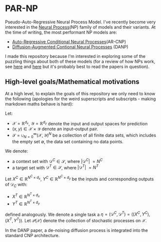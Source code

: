 # PAR-NP
Pseudo-Auto-Regressive Neural Process Model. I've recently become very interested in the [Neural Process](https://arxiv.org/abs/1807.01622)(NP) family of models and their variants. At the time of writing, the most performant NP models are:

- [Auto-Regressive Conditional Neural Processes](https://arxiv.org/abs/2303.14468)(AR-CNP)
- [Diffusion-Augmented Contional Neural Processes](https://arxiv.org/abs/2311.09848) (DANP)

I made this repository because I'm interested in exploring some of the puzzling things about both of these models (for a review of how NPs work, see [here](https://xyzml.medium.com/neural-processes-explained-2bd9b225412b) and [here](https://yanndubs.github.io/Neural-Process-Family/text/Intro.html) but it's probably best to read the papers in question). 



## High-level goals/Mathematical motivations
At a high level, to explain the goals of this repository we only need to know the following (apologies for the weird superscripts and subscripts - making markdown maths behave is hard):

Let:
- $\mathcal{X}=\mathbb{R}^{d_x}$,  $\mathcal{Y}=\mathbb{R}^{d_y}$ denote the input and output spaces for prediction
- $(x,y) \in \mathcal{X} \times \mathcal{Y}$ denote an input–output pair.
- $\mathcal{S}=\cup_{N=0}^{\infty}(\mathcal{X},\mathcal{Y})^{N}$ be a collection of all finite data sets, which includes the empty set ∅, the data set containing no data points.
  
We denote:
- a context set with $\mathcal{D}^{C} \in \mathcal{S}$, where $|\mathcal{D}^{C}|$ $= N^{C}$
- a target set with $\mathcal{D}^{T} \in \mathcal{S}$, where $|\mathcal{D}^{T}|$ $= N^{T}$

Let $X^{C} \in \mathbb{R}^{N^{C} \times d_x}$, $Y^{C} \in \mathbb{R}^{N^{C} \times d_y}$ be the inputs and corresponding outputs of $\mathcal{D}_{C}$ with:
- $X^{T} \in \mathbb{R}^{N^{T} \times d_{x}}$
- $Y^{T} \in \mathbb{R}^{N^{T} \times d_{y}}$

defined analogously. We denote a single task a $\eta= (\mathcal{D}^{C},\mathcal{D}^{T})= ((X^{C},Y^{C}),(X^{T},Y^{T}))$. Let $\mathcal{P}(\mathcal{X})$ denote the collection of stochastic processes on $\mathcal{X}$. 


In the DANP paper, a de-noising diffusion process is integrated into the standard CNP architecture. 
